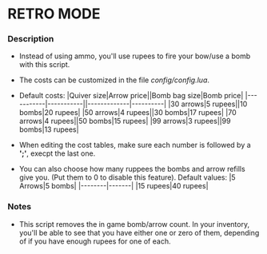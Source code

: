 # RETRO MODE

### Description

- Instead of using ammo, you'll use rupees to fire your bow/use a bomb with this script.

- The costs can be customized in the file *config/config.lua*.

- Default costs:
|Quiver size|Arrow price||Bomb bag size|Bomb price|
|-----------|-----------||-------------|----------|
|30 arrows|5 rupees||10 bombs|20 rupees|
|50 arrows|4 rupees||30 bombs|17 rupees|
|70 arrows|4 rupees||50 bombs|15 rupees|
|99 arrows|3 rupees||99 bombs|13 rupees|

- When editing the cost tables, make sure each number is followed by a **';'**, execpt the last one.

- You can also choose how many ruppees the bombs and arrow refills give you. (Put them to 0 to disable this feature).
Default values:
|5 Arrows|5 bombs|
|--------|-------|
|15 rupees|40 rupees|

### Notes

- This script removes the in game bomb/arrow count. In your inventory, you'll be able to see that you have either one or zero of them, depending of if you have enough rupees for one of each. 
